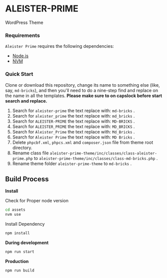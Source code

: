 # ALEISTER-PRIME

WordPress Theme

### Requirements

`Aleister Prime` requires the following dependencies:

- [Node.js](https://nodejs.org/)
- [NVM](https://wptraining.md10x.com/lessons/install-nvm/) 

### Quick Start

Clone or download this repository, change its name to something else (like, say, `md-bricks`), and then you'll need to do a nine-step find and replace on the name in all the templates. **Please make sure to on capslock before start search and replace.**

1. Search for `aleister-prime` the text replace with: `md-bricks` .
2. Search for `aleister_prime` the text replace with: `md_bricks` .
3. Search for `ALEISTER-PRIME` the text replace with: `MD-BRICKS` .
4. Search for `ALEISTER_PRIME` the text replace with: `MD_BRICKS` .
5. Search for `Aleister_Prime` the text replace with: `Md_Bricks` .
6. Search for `Aleister Prime` the text replace with: `MD Bricks` .
7. Delete `phpcbf.xml`, `phpcs.xml` and `composer.json` file from theme root directory.
8. Rename class file `aleister-prime-theme/inc/classes/class-aleister-prime.php` to `aleister-prime-theme/inc/classes/class-md-bricks.php` .
9. Rename theme folder `aleister-prime-theme` to `md-bricks` .


## Build Process

**Install**

Check for Proper node version

```bash
cd assets
nvm use
```

Install Dependency

```bash
npm install
```

**During development**

```bash
npm run start
```

**Production**

```bash
npm run build
```
